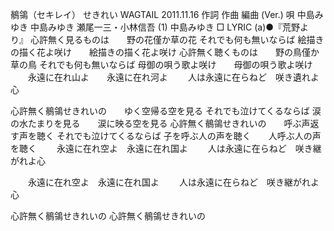 鶺鴒（セキレイ）
せきれい
WAGTAIL
2011.11.16
作詞  作曲  編曲 (Ver.)   唄
中島みゆき   中島みゆき   瀬尾一三・小林信吾 (1)
中島みゆき
□ LYRIC (a)●『荒野より』
心許無く見るものは　　野の花僅か草の花
それでも何も無いならば
絵描きの描く花よ咲け　　絵描きの描く花よ咲け
心許無く聴くものは　　野の鳥僅か草の鳥
それでも何も無いならば
母御の唄う歌よ咲け　　母御の唄う歌よ咲け
　　永遠に在れ山よ　　永遠に在れ河よ
　　人は永遠に在らねど　咲き遺れよ心

心許無く鶺鴒せきれいの　　ゆく空帰る空を見る
それでも泣けてくるならば
涙の水たまりを見る　　涙に映る空を見る
心許無く鶺鴒せきれいの　　呼ぶ声返す声を聴く
それでも泣けてくるならば
子を呼ぶ人の声を聴く　　人呼ぶ人の声を聴く
　　永遠に在れ空よ　永遠に在れ国よ
　　人は永遠に在らねど　咲き継がれよ心

　　永遠に在れ空よ　永遠に在れ国よ
　　人は永遠に在らねど　咲き継がれよ心

心許無く鶺鴒せきれいの
心許無く鶺鴒せきれいの
